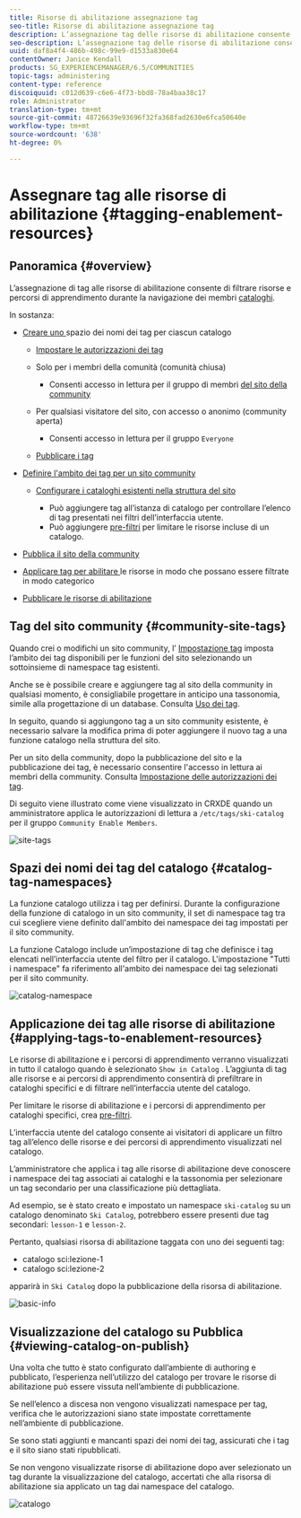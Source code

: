 ```yaml
---
title: Risorse di abilitazione assegnazione tag
seo-title: Risorse di abilitazione assegnazione tag
description: L’assegnazione tag delle risorse di abilitazione consente di filtrare risorse e percorsi di apprendimento durante la navigazione dei membri nei cataloghi
seo-description: L’assegnazione tag delle risorse di abilitazione consente di filtrare risorse e percorsi di apprendimento durante la navigazione dei membri nei cataloghi
uuid: daf8a4f4-486b-498c-99e9-d1533a830e64
contentOwner: Janice Kendall
products: SG_EXPERIENCEMANAGER/6.5/COMMUNITIES
topic-tags: administering
content-type: reference
discoiquuid: c012d639-c6e6-4f73-bbd8-78a4baa38c17
role: Administrator
translation-type: tm+mt
source-git-commit: 48726639e93696f32fa368fad2630e6fca50640e
workflow-type: tm+mt
source-wordcount: '638'
ht-degree: 0%

---
```



# Assegnare tag alle risorse di abilitazione {#tagging-enablement-resources}

## Panoramica {#overview}

L’assegnazione di tag alle risorse di abilitazione consente di filtrare risorse e percorsi di apprendimento durante la navigazione dei membri [cataloghi](functions.md#catalog-function).

In sostanza:

* [Creare uno ](../../help/sites-administering/tags.md#creating-a-namespace) spazio dei nomi dei tag per ciascun catalogo

   * [Impostare le autorizzazioni dei tag](../../help/sites-administering/tags.md#setting-tag-permissions)
   * Solo per i membri della comunità (comunità chiusa)

      * Consenti accesso in lettura per il gruppo di membri [del sito della community](users.md#publish-group-roles)
   * Per qualsiasi visitatore del sito, con accesso o anonimo (community aperta)

      * Consenti accesso in lettura per il gruppo `Everyone`
   * [Pubblicare i tag](../../help/sites-administering/tags.md#publishing-tags)



* [Definire l&#39;ambito dei tag per un sito community](sites-console.md#tagging)

   * [Configurare i cataloghi esistenti nella struttura del sito](functions.md#catalog-function)

      * Può aggiungere tag all’istanza di catalogo per controllare l’elenco di tag presentati nei filtri dell’interfaccia utente.
      * Può aggiungere [pre-filtri](catalog-developer-essentials.md#pre-filters) per limitare le risorse incluse di un catalogo.

* [Pubblica il sito della community](sites-console.md#publishing-the-site)
* [Applicare tag per abilitare ](resources.md#create-a-resource) le risorse in modo che possano essere filtrate in modo categorico
* [Pubblicare le risorse di abilitazione](resources.md#publish)

## Tag del sito community {#community-site-tags}

Quando crei o modifichi un sito community, l’ [Impostazione tag](sites-console.md#tagging) imposta l’ambito dei tag disponibili per le funzioni del sito selezionando un sottoinsieme di namespace tag esistenti.

Anche se è possibile creare e aggiungere tag al sito della community in qualsiasi momento, è consigliabile progettare in anticipo una tassonomia, simile alla progettazione di un database. Consulta [Uso dei tag](../../help/sites-authoring/tags.md).

In seguito, quando si aggiungono tag a un sito community esistente, è necessario salvare la modifica prima di poter aggiungere il nuovo tag a una funzione catalogo nella struttura del sito.

Per un sito della community, dopo la pubblicazione del sito e la pubblicazione dei tag, è necessario consentire l&#39;accesso in lettura ai membri della community. Consulta [Impostazione delle autorizzazioni dei tag](../../help/sites-administering/tags.md#setting-tag-permissions).

Di seguito viene illustrato come viene visualizzato in CRXDE quando un amministratore applica le autorizzazioni di lettura a `/etc/tags/ski-catalog` per il gruppo `Community Enable Members`.

![site-tags](assets/site-tags.png)

## Spazi dei nomi dei tag del catalogo {#catalog-tag-namespaces}

La funzione catalogo utilizza i tag per definirsi. Durante la configurazione della funzione di catalogo in un sito community, il set di namespace tag tra cui scegliere viene definito dall&#39;ambito dei namespace dei tag impostati per il sito community.

La funzione Catalogo include un’impostazione di tag che definisce i tag elencati nell’interfaccia utente del filtro per il catalogo. L&#39;impostazione &quot;Tutti i namespace&quot; fa riferimento all&#39;ambito dei namespace dei tag selezionati per il sito community.

![catalog-namespace](assets/catalog-namespace.png)

## Applicazione dei tag alle risorse di abilitazione {#applying-tags-to-enablement-resources}

Le risorse di abilitazione e i percorsi di apprendimento verranno visualizzati in tutto il catalogo quando è selezionato `Show in Catalog` . L’aggiunta di tag alle risorse e ai percorsi di apprendimento consentirà di prefiltrare in cataloghi specifici e di filtrare nell’interfaccia utente del catalogo.

Per limitare le risorse di abilitazione e i percorsi di apprendimento per cataloghi specifici, crea [pre-filtri](catalog-developer-essentials.md#pre-filters).

L’interfaccia utente del catalogo consente ai visitatori di applicare un filtro tag all’elenco delle risorse e dei percorsi di apprendimento visualizzati nel catalogo.

L’amministratore che applica i tag alle risorse di abilitazione deve conoscere i namespace dei tag associati ai cataloghi e la tassonomia per selezionare un tag secondario per una classificazione più dettagliata.

Ad esempio, se è stato creato e impostato un namespace `ski-catalog` su un catalogo denominato `Ski Catalog`, potrebbero essere presenti due tag secondari: `lesson-1` e `lesson-2`.

Pertanto, qualsiasi risorsa di abilitazione taggata con uno dei seguenti tag:

* catalogo sci:lezione-1
* catalogo sci:lezione-2

apparirà in `Ski Catalog` dopo la pubblicazione della risorsa di abilitazione.

![basic-info](assets/applytags-basicinfo.png)

## Visualizzazione del catalogo su Pubblica {#viewing-catalog-on-publish}

Una volta che tutto è stato configurato dall’ambiente di authoring e pubblicato, l’esperienza nell’utilizzo del catalogo per trovare le risorse di abilitazione può essere vissuta nell’ambiente di pubblicazione.

Se nell’elenco a discesa non vengono visualizzati namespace per tag, verifica che le autorizzazioni siano state impostate correttamente nell’ambiente di pubblicazione.

Se sono stati aggiunti e mancanti spazi dei nomi dei tag, assicurati che i tag e il sito siano stati ripubblicati.

Se non vengono visualizzate risorse di abilitazione dopo aver selezionato un tag durante la visualizzazione del catalogo, accertati che alla risorsa di abilitazione sia applicato un tag dai namespace del catalogo.

![catalogo](assets/viewcatalog.png)

